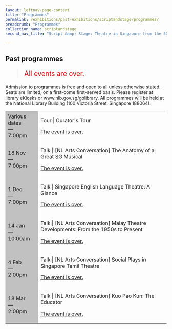 ```yaml
---
layout: leftnav-page-content
title: "Programmes"
permalink: /exhibitions/past-exhibitions/scriptandstage/programmes/
breadcrumb: "Programmes"
collection_name: scriptandstage
second_nav_title: "Script &amp; Stage: Theatre in Singapore from the 50s to 80s"

---
```


<!-- 

Colours
Upcoming: default colour
Past: #c1c1c1

-->

<section class="sgds-section__progs">

<div class="sgds-container__description">
    <div class="row">
        <div class="col is-10-mobile">

<h2>Past programmes</h2>

<blockquote style="color: #E21216; font-size: 150%;">All events are over.</blockquote>

<p>Admission to programmes is free and open to all unless otherwise stated. Seats are limited, on a first-come first-served basis. Please register at library eKiosks or www.nlb.gov.sg/golibrary. All programmes will be held at the National Library Building (100 Victoria Street, Singapore 188064).</p>

<table class="table table-v">
    <tr>
        <td style="background-color: #c1c1c1;">Various dates<br>
            &mdash;<br>
            7:00pm</td>
        <td>
            <p>Tour &#124; Curator's Tour</p>
            <p><a href="/programmes/scriptandstage/curator-tours/">The event is over.</a></p>
        </td>
    </tr>
    <tr>
        <td style="background-color: #c1c1c1;">18 Nov<br>
            &mdash;<br>
            7:00pm</td>
        <td>
            <p>Talk &#124; [NL Arts Conversation] The Anatomy of a Great SG Musical</p>
            <p><a href="/programmes/scriptandstage/20161118-talk/">The event is over.</a></p>
        </td>
    </tr>       
    <tr>
        <td style="background-color: #c1c1c1;">1 Dec<br>
            &mdash;<br>
            7:00pm</td>
        <td>
            <p>Talk &#124; Singapore English Language Theatre: A Glance</p>
            <p><a href="/programmes/scriptandstage/20161201-talk/">The event is over.</a></p>
        </td>
    </tr>    
    <tr>
        <td style="background-color: #c1c1c1;">14 Jan<br>
            &mdash;<br>
            10:00am</td>
        <td>
            <p>Talk &#124; [NL Arts Conversation] Malay Theatre Developments: From the 1950s to Present</p>
            <p><a href="/programmes/scriptandstage/20170114-talk/">The event is over.</a></p>
        </td>
    </tr>    
    <tr>
        <td style="background-color: #c1c1c1;">4 Feb<br>
            &mdash;<br>
            2:00pm</td>
        <td>
            <p>Talk &#124; [NL Arts Conversation] Social Plays in Singapore Tamil Theatre</p>
            <p><a href="/programmes/scriptandstage/20170204-talk/">The event is over.</a></p>
        </td>
    </tr>     
    <tr>
        <td style="background-color: #c1c1c1;">18 Mar<br>
            &mdash;<br>
            2:00pm</td>
        <td>
            <p>Talk &#124; [NL Arts Conversation] Kuo Pao Kun: The Educator</p>
            <p><a href="/programmes/scriptandstage/20170318-talk/">The event is over.</a></p>
        </td>
    </tr>    
</table>
        </div>
    </div>
</div>
</section>